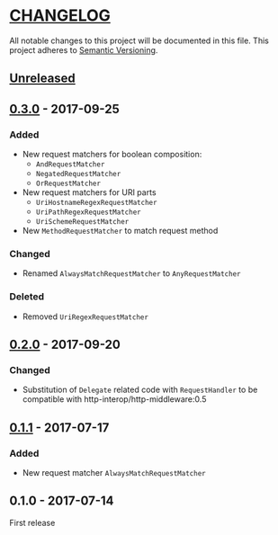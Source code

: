 # [CHANGELOG](http://keepachangelog.com/)
All notable changes to this project will be documented in this file.
This project adheres to [Semantic Versioning](http://semver.org/).

## [Unreleased]

## [0.3.0] - 2017-09-25

### Added
- New request matchers for boolean composition:
  * `AndRequestMatcher`
  * `NegatedRequestMatcher`
  * `OrRequestMatcher`
- New request matchers for URI parts
  * `UriHostnameRegexRequestMatcher`
  * `UriPathRegexRequestMatcher`
  * `UriSchemeRequestMatcher`
- New `MethodRequestMatcher` to match request method

### Changed
- Renamed `AlwaysMatchRequestMatcher` to `AnyRequestMatcher`

### Deleted
- Removed `UriRegexRequestMatcher`

## [0.2.0] - 2017-09-20

### Changed
- Substitution of `Delegate` related code with `RequestHandler` to be compatible with
  http-interop/http-middleware:0.5

## [0.1.1] - 2017-07-17

### Added
- New request matcher `AlwaysMatchRequestMatcher`

## 0.1.0 - 2017-07-14

First release

[Unreleased]: https://github.com/ajgarlag/psr15-router/compare/0.3.0...master
[0.3.0]: https://github.com/ajgarlag/psr15-router/compare/0.2.0...0.3.0
[0.2.0]: https://github.com/ajgarlag/psr15-router/compare/0.1.1...0.2.0
[0.1.1]: https://github.com/ajgarlag/psr15-router/compare/0.1.0...0.1.1
